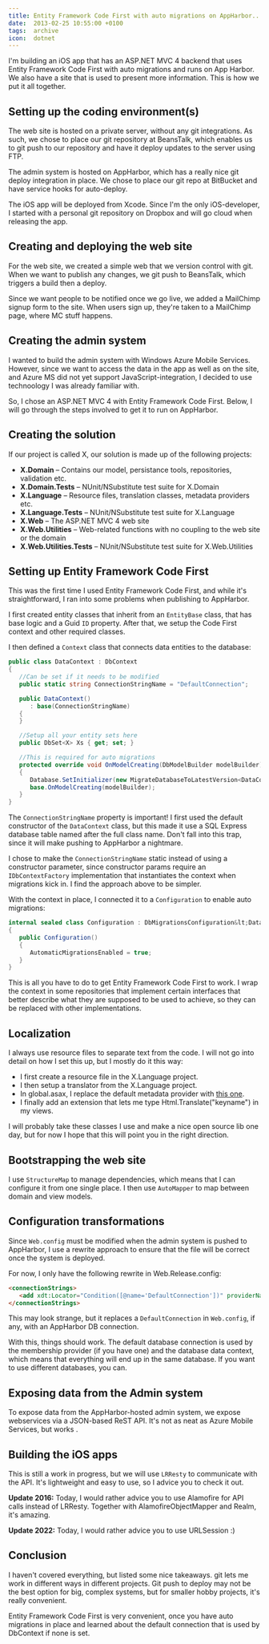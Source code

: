 ```yaml
---
title: Entity Framework Code First with auto migrations on AppHarbor...and more
date:  2013-02-25 10:55:00 +0100
tags:  archive
icon:  dotnet
---
```


I'm building an iOS app that has an ASP.NET MVC 4 backend that uses Entity Framework Code First with auto migrations and runs on App Harbor. We also have a site that is used to present more information. This is how we put it all together.


## Setting up the coding environment(s)

The web site is hosted on a private server, without any git integrations. As such, we chose to place our git repository at BeansTalk, which enables us to git push to our repository and have it deploy updates to the server using FTP.

The admin system is hosted on AppHarbor, which has a really nice git deploy integration in place. We chose to place our git repo at BitBucket and have service hooks for auto-deploy.

The iOS app will be deployed from Xcode. Since I'm the only iOS-developer, I started with a personal git repository on Dropbox and will go cloud when releasing the app.


## Creating and deploying the web site

For the web site, we created a simple web that we version control with git. When we want to publish any changes, we git push to BeansTalk, which triggers a build then a deploy.

Since we want people to be notified once we go live, we added a MailChimp signup form to the site. When users sign up, they're taken to a MailChimp page, where MC stuff happens.


## Creating the admin system

I wanted to build the admin system with Windows Azure Mobile Services. However, since we want to access the data in the app as well as on the site, and Azure MS did not yet support JavaScript-integration, I decided to use technoology I was already familiar with.

So, I chose an ASP.NET MVC 4 with Entity Framework Code First. Below, I will go through the steps involved to get it to run on AppHarbor.


## Creating the solution

If our project is called X, our solution is made up of the following projects:

* **X.Domain** – Contains our model, persistance tools, repositories, validation etc.
* **X.Domain.Tests** – NUnit/NSubstitute test suite for X.Domain
* **X.Language** – Resource files, translation classes, metadata providers etc.
* **X.Language.Tests** – NUnit/NSubstitute test suite for X.Language
* **X.Web** – The ASP.NET MVC 4 web site
* **X.Web.Utilities** – Web-related functions with no coupling to the web site or the domain
* **X.Web.Utilities.Tests** – NUnit/NSubstitute test suite for X.Web.Utilities


## Setting up Entity Framework Code First

This was the first time I used Entity Framework Code First, and while it's straightforward, I ran into some problems when publishing to AppHarbor.

I first created entity classes that inherit from an `EntityBase` class, that has base logic and a Guid `ID` property. After that, we setup the Code First context and other required classes.

I then defined a `Context` class that connects data entities to the database:

```csharp
public class DataContext : DbContext
{
   //Can be set if it needs to be modified
   public static string ConnectionStringName = "DefaultConnection";

   public DataContext()
      : base(ConnectionStringName)
   {
   }

   //Setup all your entity sets here
   public DbSet<X> Xs { get; set; }

   //This is required for auto migrations
   protected override void OnModelCreating(DbModelBuilder modelBuilder)
   {
      Database.SetInitializer(new MigrateDatabaseToLatestVersion<DataContext, Configuration>());
      base.OnModelCreating(modelBuilder);
   }
}
```

The `ConnectionStringName` property is important! I first used the default constructor of the `DataContext` class, but this made it use a SQL Express database table named after the full class name. Don't fall into this trap, since it will make pushing to AppHarbor a nightmare.

I chose to make the `ConnectionStringName` static instead of using a constructor parameter, since constructor params require an `IDbContextFactory` implementation that instantiates the context when migrations kick in. I find the approach above to be simpler.

With the context in place, I connected it to a `Configuration` to enable auto migrations:

```csharp
internal sealed class Configuration : DbMigrationsConfiguration&lt;DataContext&gt;
{
   public Configuration()
   {
      AutomaticMigrationsEnabled = true;
   }
}
```

This is all you have to do to get Entity Framework Code First to work. I wrap the context in some repositories that implement certain interfaces that better describe what they are supposed to be used to achieve, so they can be replaced with other implementations.


## Localization

I always use resource files to separate text from the code. I will not go into detail on how I set this up, but I mostly do it this way:

* I first create a resource file in the X.Language project.
* I then setup a translator from the X.Language project.
* In global.asax, I replace the default metadata provider with [this one](https://github.com/danielsaidi/nextra/blob/master/NExtra.Mvc/Localization/LocalizedDataAnnotationsModelMetadataProvider.cs).
* I finally add an extension that lets me type Html.Translate("keyname") in my views.

I will probably take these classes I use and make a nice open source lib one day, but for now I hope that this will point you in the right direction.


## Bootstrapping the web site

I use `StructureMap` to manage dependencies, which means that I can configure it from one single place. I then use `AutoMapper` to map between domain and view models.


## Configuration transformations

Since `Web.config` must be modified when the admin system is pushed to AppHarbor, I use a rewrite approach to ensure that the file will be correct once the system is deployed.

For now, I only have the following rewrite in Web.Release.config:

```html
<connectionStrings>
   <add xdt:Locator="Condition([@name='DefaultConnection'])" providerName="System.Data.SqlClient" xdt:Transform="SetAttributes" />
</connectionStrings>
```

This may look strange, but it replaces a `DefaultConnection` in `Web.config`, if any, with an AppHarbor DB connection.

With this, things should work. The default database connection is used by the membership provider (if you have one) and the database data context, which means that everything will end up in the same database. If you want to use different databases, you can.


## Exposing data from the Admin system

To expose data from the AppHarbor-hosted admin system, we expose webservices via a JSON-based ReST API. It's not as neat as Azure Mobile Services, but works .


## Building the iOS apps

This is still a work in progress, but we will use `LRResty` to communicate with the  API. It's lightweight and easy to use, so I advice you to check it out.

**Update 2016:** Today, I would rather advice you to use Alamofire for API calls instead of LRResty. Together with AlamofireObjectMapper and Realm, it's amazing.

**Update 2022:** Today, I would rather advice you to use URLSession :)


## Conclusion

I haven't covered everything, but listed some nice takeaways. git lets me work in different ways in different projects. Git push to deploy may not be the best option for big, complex systems, but for smaller  hobby projects, it's really convenient.

Entity Framework Code First is very convenient, once you have auto migrations in place and learned about the default connection that is used by DbContext if none is set.



